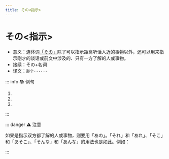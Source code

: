 ```yaml
---
title: その<指示>
---
```


# その<指示>

* 意义：连体词[「その」](../../kosoado.md#この・その・あの・どの-指示)除了可以指示距离听话人近的事物以外，还可以用来指示刚才的谈话或前文中涉及的、只有一方了解的人或事物。
* 接续：その+名词
* 译文：`那个······`

::: info :books: 例句

1. <grammer-content id='1-4-7-0' sentence="A: [相手/あいて]の[人/ひと]は[今/いま]でもいい[友達/ともだち]です。" trans='对方现在还是好朋友。' />
   <grammer-content id='1-4-7-1' sentence="B: **その**[人/ひと]は[今/いま]、[日本/にほん]ですか。" trans='那个人现在在日本么？' />
2. <grammer-content id='1-4-7-2' sentence="１[年生/ねんせい]の[時/とき]の[先生/せんせい]は[田中/やまだ][先生/せんせい]でした。**その**[先生/せんせい]はとても[厳/きび]しかったです。" trans='一年级时候的老师是田中老师。那位老师超严厉。' />
3. <grammer-content id='1-4-7-3' sentence="A: [高橋/たかはし]さんは[私/わたし]の[友達/ともだち]です。" trans='高桥是我的好朋友。' />
   <grammer-content id='1-4-7-4' sentence="B: **その**[方/かた]も[京華/きょうか][大学/だいがく]の[語学/ごがく][留学生/りゅうがくせい]ですか。" trans='她也是京华大学的语言留学生。' />

:::

::: danger :warning: 注意

如果是指示双方都了解的人或事物，则要用「あの」。「それ」和「あれ」、「そこ」和「あそこ」、「そんな」和「あんな」的用法也是如此。例如：

<div class='bunpou-block'>

  <grammer-content id='1-4-7-5' sentence="A: [経済/けいざい][学部/がくぶの][高橋/たかはし][先生/せんせい]はかっこいいですね。" trans='A: 经济系的高桥老师可真帅啊！' />

  <grammer-content id='1-4-7-6' sentence="B: そうですね。でも、**あの**[先生/せんせい]はもう[結婚/けっこん]しましたよ。" trans='B: 没错没错！不过，高桥老师已经结婚了哟~' />

  <grammer-content id='1-4-7-7' sentence="A: えぇ？！Σ(ﾟдﾟlll)" trans='A: 诶？！Σ(ﾟдﾟlll)' />

</div>
:::
